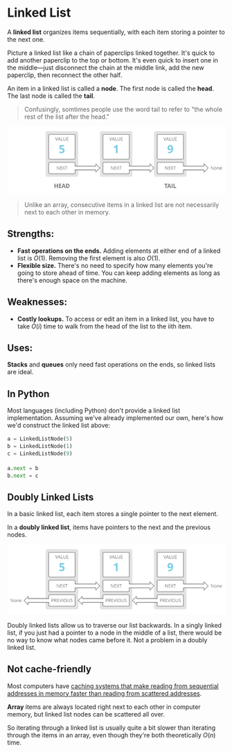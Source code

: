 # Linked List

A **linked list** organizes items sequentially, with each item storing a pointer to the next one.

Picture a linked list like a chain of paperclips linked together. It's quick to add another paperclip to the top or bottom. It's even quick to insert one in the middle—just disconnect the chain at the middle link, add the new paperclip, then reconnect the other half.

An item in a linked list is called a **node**. The first node is called the **head**. The last node is called the **tail**.

> Confusingly, somtimes people use the word tail to refer to "the whole rest of the list after the head."

![](./static/linked_list__nodes_and_pointers_labeled_head_and_tail.svg)

> Unlike an array, consecutive items in a linked list are not necessarily next to each other in memory.

## Strengths:
* **Fast operations on the ends.** Adding elements at either end of a linked list is $O(1)$. Removing the first element is also $O(1)$.
* **Flexible size.** There's no need to specify how many elements you're going to store ahead of time. You can keep adding elements as long as there's enough space on the machine.

## Weaknesses:
* **Costly lookups.** To access or edit an item in a linked list, you have to take $O(i)$ time to walk from the head of the list to the iith item.

## Uses:
**Stacks** and **queues** only need fast operations on the ends, so linked lists are ideal.

## In Python
Most languages (including Python) don't provide a linked list implementation. Assuming we've already implemented our own, here's how we'd construct the linked list above:

```python
a = LinkedListNode(5)
b = LinkedListNode(1)
c = LinkedListNode(9)

a.next = b
b.next = c
```

## Doubly Linked Lists

In a basic linked list, each item stores a single pointer to the next element.

In a **doubly linked list**, items have pointers to the next and the previous nodes.

![](./static/linked_list__doubly_linked_nodes_and_pointers.svg)

Doubly linked lists allow us to traverse our list backwards. In a singly linked list, if you just had a pointer to a node in the middle of a list, there would be no way to know what nodes came before it. Not a problem in a doubly linked list.

## Not cache-friendly
Most computers have [caching systems that make reading from sequential addresses in memory faster than reading from scattered addresses](https://www.interviewcake.com/article/data-structures-coding-interview#ram).

**Array** items are always located right next to each other in computer memory, but linked list nodes can be scattered all over.

So iterating through a linked list is usually quite a bit slower than iterating through the items in an array, even though they're both theoretically $O(n)$ time.

